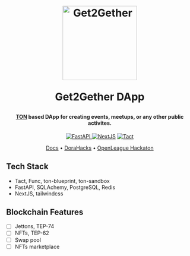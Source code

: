 <h1 align="center">
  <br>
  <a href="https://github.com/app-get2gether/get2gether.app">
    <img src="https://avatars.githubusercontent.com/u/99787948?s=400&u=7c7b6a08fbb837b0cc86be02e1198ca2a511fd9b&v=4" alt="Get2Gether" width="200"></a>
  <br>
  
  Get2Gether DApp
  <br>
</h1>


<h4 align="center"><a href="https://ton.org">TON</a> based DApp for creating events, meetups, or any other public activites.</h4>


<p align="center">
  <a href="https://github.com/app-get2gether/get2gether.app//actions/workflows/fastapi.yaml">
    <img src="https://github.com/app-get2gether/get2gether.app//actions/workflows/fastapi.yaml/badge.svg"
         alt="FastAPI">
  </a>
  <a href="https://github.com/app-get2gether/get2gether.app/actions/workflows/nextjs.yaml"><img src="https://github.com/app-get2gether/get2gether.app/actions/workflows/nextjs.yaml/badge.svg" alt="NextJS"></a>
  <a href="https://github.com/app-get2gether/get2gether.app//actions/workflows/tact.yaml"><img src="https://github.com/app-get2gether/get2gether.app//actions/workflows/tact.yaml/badge.svg" alt="Tact"></a>
</p>

<p align="center">
  <a href="https://docs.get2gether.team">Docs</a> •
  <a href="https://dorahacks.io/buidl/11527">DoraHacks</a> •
  <a href="https://dorahacks.io/hackathon/the-open-league-hackathon/buidl">OpenLeague Hackaton</a>
</p>


## Tech Stack

* Tact, Func, ton-blueprint, ton-sandbox
* FastAPI, SQLAchemy, PostgreSQL, Redis
* NextJS, tailwindcss


## Blockchain Features
* [ ] Jettons, TEP-74
* [ ] NFTs, TEP-62
* [ ] Swap pool
* [ ] NFTs marketplace
